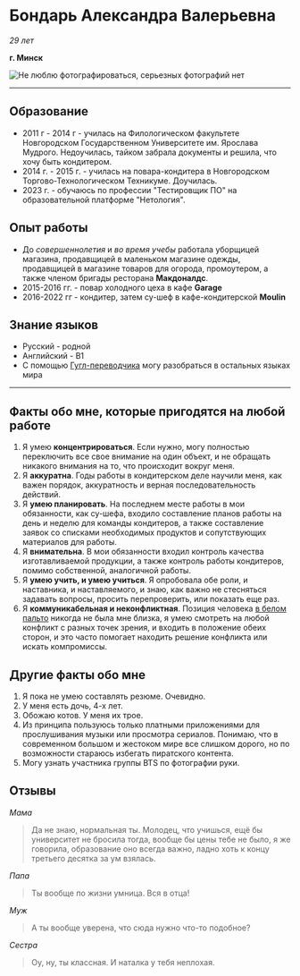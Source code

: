 # Бондарь Александра Валерьевна
*29 лет*


**г. Минск**


![Не люблю фотографироваться, серьезных фотографий нет](https://drive.google.com/file/d/1D2jEK1BestQhLYnounVascTimGF2Jb1m/view?usp=share_link)


*********


## Образование
- 2011 г - 2014 г  - училась на Филологическом факультете Новгородском Государственном Университете им. Ярослава Мудрого. Недоучилась, тайком забрала документы и решила, что хочу быть кондитером.
- 2014 г. - 2015 г. - училась на повара-кондитера в Новгородском Торгово-Технологическом Техникуме. Доучилась.
- 2023 г. - обучаюсь по профессии "Тестировщик ПО" на образовательной платформе "Нетология".
 
## Опыт работы
- До *совершеннолетия* и *во время учебы* работала уборщицей магазина, продавщицей в маленьком магазине одежды, продавщицей в магазине товаров для огорода, промоутером, а также членом бригады ресторана **Макдоналдс**.
- 2015-2016 гг. - повар холодного цеха в кафе **Garage**
- 2016-2022 гг - кондитер, затем су-шеф в кафе-кондитерской **Moulin**
 
## Знание языков
- Русский - родной
- Английский - B1
- С помощью [Гугл-переводчика](https://translate.google.com/ "Страница переводчика") могу разобраться в остальных языках мира
 
******
## Факты обо мне, которые пригодятся на любой работе
1. Я умею **концентрироваться**. Если нужно, могу полностью переключить все свое внимание на один объект, и не обращать никакого внимания на то, что происходит вокруг меня.
2. Я **аккуратна**. Годы работы в кондитерском деле научили меня, как важен порядок, аккуратность и верная последовательность действий.
3. Я **умею планировать**. На последнем месте работы в мои обязанности, как су-шефа, входило составление планов работы на день и неделю для команды кондитеров, а также составление заявок со списками необходимых продуктов и сопутствующих материалов для работы.
4. Я **внимательна**. В мои обязанности входил контроль качества изготавливаемой продукции, а также контроль работы кондитеров, помимо собственной, аналогичной работы.
5. Я **умею учить, и умею учиться**. Я опробовала обе роли, и наставника, и наставляемого, и знаю, как важно не стесняться задавать вопросы, просить перепроверить, или показать еще раз.
6. Я **коммуникабельная и неконфликтная**. Позиция человека [в белом пальто](https://myslang.ru/slovo/beloe-palto "если Вы не знаете, что это значит, пояснение здесь") никогда не была мне близка, я умею смотреть на любой конфликт с разных точек зрения, и входить в положение обеих сторон, и это часто помогает находить решение конфликта или искать компромиссы.


## Другие факты обо мне
1. Я пока не умею составлять резюме. Очевидно.
2. У меня есть дочь, 4-х лет.
3. Обожаю котов. У меня их трое.
4. Из принципа пользуюсь только платными приложениями для прослушивания музыки или просмотра сериалов. Понимаю, что в современном большом и жестоком мире все слишком дорого, но по возможности стараюсь избегать пиратского контента.
5. Могу узнать участника группы BTS по фотографии руки.


## Отзывы
*Мама*
> Да не знаю, нормальная ты. Молодец, что учишься, ещё бы университет не бросила тогда, вообще бы цены тебе не было, я же говорила, образование оно всегда важно, ладно хоть к концу третьего десятка за ум взялась.


*Папа*
> Ты вообще по жизни умница. Вся в отца!


*Муж*
> А ты вообще уверена, что сюда нужно что-то подобное?


*Сестра*
> Оу, ну, ты классная. И наталка у тебя неплохая.

